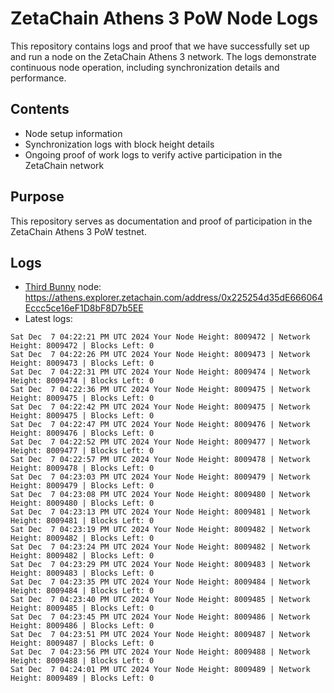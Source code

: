 # ZetaChain Athens 3 PoW Node Logs
This repository contains logs and proof that we have successfully set up and run a node on the ZetaChain Athens 3 network. The logs demonstrate continuous node operation, including synchronization details and performance.

## Contents
- Node setup information
- Synchronization logs with block height details
- Ongoing proof of work logs to verify active participation in the ZetaChain network

## Purpose
This repository serves as documentation and proof of participation in the ZetaChain Athens 3 PoW testnet.

## Logs

- [Third Bunny](https://thirdbunny.xyz/) node: https://athens.explorer.zetachain.com/address/0x225254d35dE666064Eccc5ce16eF1D8bF8D7b5EE
- Latest logs:
```
Sat Dec  7 04:22:21 PM UTC 2024 Your Node Height: 8009472 | Network Height: 8009472 | Blocks Left: 0
Sat Dec  7 04:22:26 PM UTC 2024 Your Node Height: 8009473 | Network Height: 8009473 | Blocks Left: 0
Sat Dec  7 04:22:31 PM UTC 2024 Your Node Height: 8009474 | Network Height: 8009474 | Blocks Left: 0
Sat Dec  7 04:22:36 PM UTC 2024 Your Node Height: 8009475 | Network Height: 8009475 | Blocks Left: 0
Sat Dec  7 04:22:42 PM UTC 2024 Your Node Height: 8009475 | Network Height: 8009475 | Blocks Left: 0
Sat Dec  7 04:22:47 PM UTC 2024 Your Node Height: 8009476 | Network Height: 8009476 | Blocks Left: 0
Sat Dec  7 04:22:52 PM UTC 2024 Your Node Height: 8009477 | Network Height: 8009477 | Blocks Left: 0
Sat Dec  7 04:22:57 PM UTC 2024 Your Node Height: 8009478 | Network Height: 8009478 | Blocks Left: 0
Sat Dec  7 04:23:03 PM UTC 2024 Your Node Height: 8009479 | Network Height: 8009479 | Blocks Left: 0
Sat Dec  7 04:23:08 PM UTC 2024 Your Node Height: 8009480 | Network Height: 8009480 | Blocks Left: 0
Sat Dec  7 04:23:13 PM UTC 2024 Your Node Height: 8009481 | Network Height: 8009481 | Blocks Left: 0
Sat Dec  7 04:23:19 PM UTC 2024 Your Node Height: 8009482 | Network Height: 8009482 | Blocks Left: 0
Sat Dec  7 04:23:24 PM UTC 2024 Your Node Height: 8009482 | Network Height: 8009482 | Blocks Left: 0
Sat Dec  7 04:23:29 PM UTC 2024 Your Node Height: 8009483 | Network Height: 8009483 | Blocks Left: 0
Sat Dec  7 04:23:35 PM UTC 2024 Your Node Height: 8009484 | Network Height: 8009484 | Blocks Left: 0
Sat Dec  7 04:23:40 PM UTC 2024 Your Node Height: 8009485 | Network Height: 8009485 | Blocks Left: 0
Sat Dec  7 04:23:45 PM UTC 2024 Your Node Height: 8009486 | Network Height: 8009486 | Blocks Left: 0
Sat Dec  7 04:23:51 PM UTC 2024 Your Node Height: 8009487 | Network Height: 8009487 | Blocks Left: 0
Sat Dec  7 04:23:56 PM UTC 2024 Your Node Height: 8009488 | Network Height: 8009488 | Blocks Left: 0
Sat Dec  7 04:24:01 PM UTC 2024 Your Node Height: 8009489 | Network Height: 8009489 | Blocks Left: 0
```
